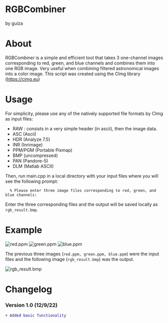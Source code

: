 # RGBCombiner
by guiza
# About
RGBCombiner is a simple and efficient tool that takes 3 one-channel images 
corresponding to red, green, and blue channels and combines them into one RGB 
image. Very useful when combining filtered astronomical images into a color 
image. This script was created using the CImg library (https://cimg.eu)

# Usage
For simplicity, please use any of the natively supported file formats by CImg
as input files:
- RAW : consists in a very simple header (in ascii), then the image data.
- ASC (Ascii)
- HDR (Analyze 7.5)
- INR (Inrimage)
- PPM/PGM (Portable Pixmap)
- BMP (uncompressed)
- PAN (Pandore-5)
- DLM (Matlab ASCII)

Then, run main.cpp in a local directory with your input files where you will see
the following prompt:
```
  % Please enter three image files corresponding to red, green, and blue channels:
```
Enter the three corresponding files and the output will be saved locally as 
`rgb_result.bmp`.

# Example
![red.ppm](https://i.imgur.com/KoQDuAo.jpg)
![green.ppm](https://i.imgur.com/SJ7m3k4.jpg)
![blue.ppm](https://i.imgur.com/mQnUqBr.jpg)

The previous three images (`red.ppm, green.ppm, blue.ppm`) were the input files and 
the following image (`rgb_result.bmp`) was the output.

![rgb_result.bmp](https://i.imgur.com/hdQfUsk.png)

# Changelog
### Version 1.0 (12/9/22)
```diff
+ Added basic functionality
```
